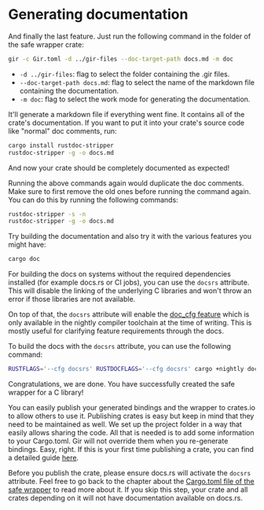 # Generating documentation

And finally the last feature. Just run the following command in the folder of
the safe wrapper crate:

```sh
gir -c Gir.toml -d ../gir-files --doc-target-path docs.md -m doc
```

-   `-d ../gir-files`: flag to select the folder containing the .gir files.
-   `--doc-target-path docs.md`: flag to select the name of the markdown file
    containing the documentation.
-   `-m doc`: flag to select the work mode for generating the documentation.

It'll generate a markdown file if everything went fine. It contains all of the
crate's documentation. If you want to put it into your crate's source code like
"normal" doc comments, run:

```sh
cargo install rustdoc-stripper
rustdoc-stripper -g -o docs.md
```

And now your crate should be completely documented as expected!

Running the above commands again would duplicate the doc comments. Make sure to
first remove the old ones before running the command again. You can do this by
running the following commands:

```sh
rustdoc-stripper -s -n
rustdoc-stripper -g -o docs.md
```

Try building the documentation and also try it with the various features you
might have:

```sh
cargo doc
```

For building the docs on systems without the required dependencies installed
(for example docs.rs or CI jobs), you can use the `docsrs` attribute. This will
disable the linking of the underlying C libraries and won't throw an error if
those libraries are not available.

On top of that, the `docsrs` attribute will enable the
[doc_cfg feature](https://doc.rust-lang.org/beta/unstable-book/language-features/doc-cfg.html)
which is only available in the nightly compiler toolchain at the time of
writing. This is mostly useful for clarifying feature requirements through the
docs.

To build the docs with the `docsrs` attribute, you can use the following
command:

```sh
RUSTFLAGS='--cfg docsrs' RUSTDOCFLAGS='--cfg docsrs' cargo +nightly doc --all-features
```

Congratulations, we are done. You have successfully created the safe wrapper for
a C library!

You can easily publish your generated bindings and the wrapper to crates.io to
allow others to use it. Publishing crates is easy but keep in mind that they
need to be maintained as well. We set up the project folder in a way that easily
allows sharing the code. All that is needed is to add some information to your
Cargo.toml. Gir will not override them when you re-generate bindings. Easy,
right. If this is your first time publishing a crate, you can find a detailed
guide [here](https://doc.rust-lang.org/cargo/reference/publishing.html).

Before you publish the crate, please ensure docs.rs will activate the `docsrs`
attribute. Feel free to go back to the chapter about the
[Cargo.toml file of the safe wrapper](high_level_rust_api.md#the-cargotoml-file)
to read more about it. If you skip this step, your crate and all crates
depending on it will not have documentation available on docs.rs.
